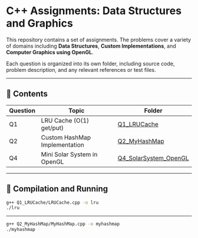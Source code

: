 # C++ Assignments: Data Structures and Graphics

This repository contains a set of assignments. The problems cover a variety of domains including **Data Structures**, **Custom Implementations**, and **Computer Graphics using OpenGL**.

Each question is organized into its own folder, including source code, problem description, and any relevant references or test files.

---

## 📂 Contents

| Question | Topic | Folder |
|----------|-------|--------|
| Q1       | LRU Cache (O(1) get/put) | [Q1_LRUCache](./Q1_LRUCache) |
| Q2       | Custom HashMap Implementation | [Q2_MyHashMap](./Q2_MyHashMap) |
| Q4       | Mini Solar System in OpenGL | [Q4_SolarSystem_OpenGL](./Q4_SolarSystem_OpenGL) |

---

## 🔧 Compilation and Running

```bash
g++ Q1_LRUCache/LRUCache.cpp -o lru
./lru
```
---

```bash
g++ Q2_MyHashMap/MyHashMap.cpp -o myhashmap
./myhashmap
```



